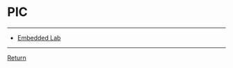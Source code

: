 # PIC

---

- [Embedded Lab](https://embedded-lab.com/blog/embedded-lab-experiments/)

---

[Return](./../readme.md)
